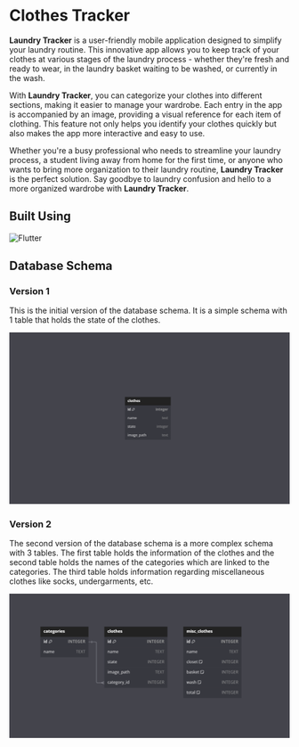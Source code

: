 # Clothes Tracker

**Laundry Tracker** is a user-friendly mobile application designed to simplify your laundry routine. This innovative app allows you to keep track of your clothes at various stages of the laundry process - whether they're fresh and ready to wear, in the laundry basket waiting to be washed, or currently in the wash.

With **Laundry Tracker**, you can categorize your clothes into different sections, making it easier to manage your wardrobe. Each entry in the app is accompanied by an image, providing a visual reference for each item of clothing. This feature not only helps you identify your clothes quickly but also makes the app more interactive and easy to use.

Whether you're a busy professional who needs to streamline your laundry process, a student living away from home for the first time, or anyone who wants to bring more organization to their laundry routine, **Laundry Tracker** is the perfect solution. Say goodbye to laundry confusion and hello to a more organized wardrobe with **Laundry Tracker**.

## Built Using

![Flutter](https://img.shields.io/badge/Flutter-%2302569B.svg?style=for-the-badge&logo=Flutter&logoColor=white)

## Database Schema

### Version 1

This is the initial version of the database schema. It is a simple schema with 1 table that holds the state of the clothes.

![Database Schema - Version 1](docs/database_schema/Version_1.png)

### Version 2

The second version of the database schema is a more complex schema with 3 tables. The first table holds the information of the clothes and the second table holds the names of the categories which are linked to the categories. The third table holds information regarding miscellaneous clothes like socks, undergarments, etc.

![Database Schema - Version 2](docs/database_schema/Version_2.png)
